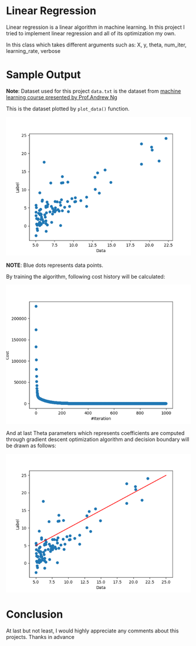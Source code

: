 # Linear Regression
Linear regression is a linear algorithm in machine learning.
In this project I tried to implement linear regression and all of its
optimization my own.

In this class which takes different arguments such as: X, y, theta, num_iter, learning_rate, verbose

# Sample Output
**Note**: Dataset used for this project `data.txt` is the dataset from
[machine learning course presented by Prof.Andrew Ng](https://www.coursera.org/learn/machine-learning)

This is the dataset plotted by `plot_data()` function.

![Image of data points](Figures/datapoints.png)

**NOTE**: Blue dots represents data points.

By training the algorithm, following cost history will be calculated:

![Image of Cost history](Figures/cost_values.png)

And at last Theta parameters which represents coefficients are computed
through gradient descent optimization algorithm and decision boundary will
be drawn as follows:

![Image of decision boundary](Figures/decision%20boundary.png)

# Conclusion
At last but not least, I would highly appreciate any comments about
this projects.
Thanks in advance